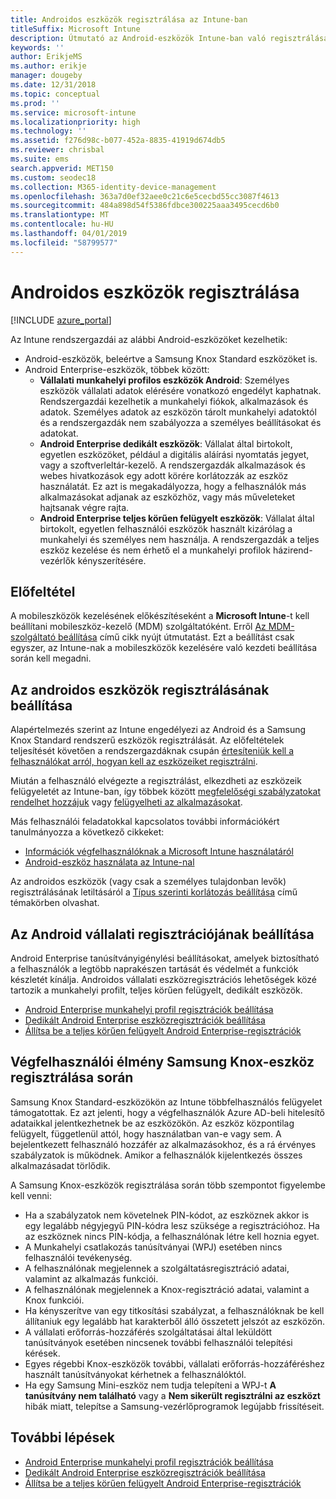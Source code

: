 ```yaml
---
title: Androidos eszközök regisztrálása az Intune-ban
titleSuffix: Microsoft Intune
description: Útmutató az Android-eszközök Intune-ban való regisztrálásához.
keywords: ''
author: ErikjeMS
ms.author: erikje
manager: dougeby
ms.date: 12/31/2018
ms.topic: conceptual
ms.prod: ''
ms.service: microsoft-intune
ms.localizationpriority: high
ms.technology: ''
ms.assetid: f276d98c-b077-452a-8835-41919d674db5
ms.reviewer: chrisbal
ms.suite: ems
search.appverid: MET150
ms.custom: seodec18
ms.collection: M365-identity-device-management
ms.openlocfilehash: 363a7d0ef32aee0c21c6e5cecbd55cc3087f4613
ms.sourcegitcommit: 484a898d54f5386fdbce300225aaa3495cecd6b0
ms.translationtype: MT
ms.contentlocale: hu-HU
ms.lasthandoff: 04/01/2019
ms.locfileid: "58799577"
---
```

# <a name="enroll-android-devices"></a>Androidos eszközök regisztrálása

[!INCLUDE [azure_portal](./includes/azure_portal.md)]

Az Intune rendszergazdái az alábbi Android-eszközöket kezelhetik:
- Android-eszközök, beleértve a Samsung Knox Standard eszközöket is.
- Android Enterprise-eszközök, többek között:
    - **Vállalati munkahelyi profilos eszközök Android**: Személyes eszközök vállalati adatok elérésére vonatkozó engedélyt kaphatnak. Rendszergazdái kezelhetik a munkahelyi fiókok, alkalmazások és adatok. Személyes adatok az eszközön tárolt munkahelyi adatoktól és a rendszergazdák nem szabályozza a személyes beállításokat és adatokat. 
    - **Android Enterprise dedikált eszközök**: Vállalat által birtokolt, egyetlen eszközöket, például a digitális aláírási nyomtatás jegyet, vagy a szoftverleltár-kezelő. A rendszergazdák alkalmazások és webes hivatkozások egy adott körére korlátozzák az eszköz használatát. Ez azt is megakadályozza, hogy a felhasználók más alkalmazásokat adjanak az eszközhöz, vagy más műveleteket hajtsanak végre rajta.
    - **Android Enterprise teljes körűen felügyelt eszközök**: Vállalat által birtokolt, egyetlen felhasználói eszközök használt kizárólag a munkahelyi és személyes nem használja. A rendszergazdák a teljes eszköz kezelése és nem érhető el a munkahelyi profilok házirend-vezérlők kényszerítésére. 

## <a name="prerequisite"></a>Előfeltétel

A mobileszközök kezelésének előkészítéseként a **Microsoft Intune**-t kell beállítani mobileszköz-kezelő (MDM) szolgáltatóként. Erről [Az MDM-szolgáltató beállítása](mdm-authority-set.md) című cikk nyújt útmutatást. Ezt a beállítást csak egyszer, az Intune-nak a mobileszközök kezelésére való kezdeti beállítása során kell megadni.

## <a name="set-up-android-enrollment"></a>Az androidos eszközök regisztrálásának beállítása

Alapértelmezés szerint az Intune engedélyezi az Android és a Samsung Knox Standard rendszerű eszközök regisztrálását. Az előfeltételek teljesítését követően a rendszergazdáknak csupán [értesíteniük kell a felhasználókat arról, hogyan kell az eszközeiket regisztrálni](/intune-user-help/enroll-your-device-in-intune-android).

Miután a felhasználó elvégezte a regisztrálást, elkezdheti az eszközeik felügyeletét az Intune-ban, így többek között [megfelelőségi szabályzatokat rendelhet hozzájuk](compliance-policy-create-android.md) vagy [felügyelheti az alkalmazásokat](app-management.md).

Más felhasználói feladatokkal kapcsolatos további információkért tanulmányozza a következő cikkeket:

- [Információk végfelhasználóknak a Microsoft Intune használatáról](end-user-educate.md)
- [Android-eszköz használata az Intune-nal](https://docs.microsoft.com/intune-user-help/using-your-android-device-with-intune)

Az androidos eszközök (vagy csak a személyes tulajdonban levők) regisztrálásának letiltásáról a [Típus szerinti korlátozás beállítása](enrollment-restrictions-set.md) című témakörben olvashat.

## <a name="set-up-android-enterprise-enrollment"></a>Az Android vállalati regisztrációjának beállítása

Android Enterprise tanúsítványigénylési beállításokat, amelyek biztosítható a felhasználók a legtöbb naprakészen tartását és védelmét a funkciók készletét kínálja. Androidos vállalati eszközregisztrációs lehetőségek közé tartozik a munkahelyi profilt, teljes körűen felügyelt, dedikált eszközök.

- [Android Enterprise munkahelyi profil regisztrációk beállítása](android-work-profile-enroll.md)
- [Dedikált Android Enterprise eszközregisztrációk beállítása](android-kiosk-enroll.md)
- [Állítsa be a teljes körűen felügyelt Android Enterprise-regisztrációk](android-fully-managed-enroll.md)

## <a name="end-user-experience-when-enrolling-a-samsung-knox-device"></a>Végfelhasználói élmény Samsung Knox-eszköz regisztrálása során

Samsung Knox Standard-eszközökön az Intune többfelhasználós felügyelet támogatottak. Ez azt jelenti, hogy a végfelhasználók Azure AD-beli hitelesítő adataikkal jelentkezhetnek be az eszközökön. Az eszköz központilag felügyelt, függetlenül attól, hogy használatban van-e vagy sem. A bejelentkezett felhasználó hozzáfér az alkalmazásokhoz, és a rá érvényes szabályzatok is működnek. Amikor a felhasználók kijelentkezés összes alkalmazásadat törlődik.

A Samsung Knox-eszközök regisztrálása során több szempontot figyelembe kell venni:
-   Ha a szabályzatok nem követelnek PIN-kódot, az eszköznek akkor is egy legalább négyjegyű PIN-kódra lesz szüksége a regisztrációhoz. Ha az eszköznek nincs PIN-kódja, a felhasználónak létre kell hoznia egyet.
-   A Munkahelyi csatlakozás tanúsítványai (WPJ) esetében nincs felhasználói tevékenység.
-   A felhasználónak megjelennek a szolgáltatásregisztráció adatai, valamint az alkalmazás funkciói.
-   A felhasználónak megjelennek a Knox-regisztráció adatai, valamint a Knox funkciói.
-   Ha kényszerítve van egy titkosítási szabályzat, a felhasználóknak be kell állítaniuk egy legalább hat karakterből álló összetett jelszót az eszközön.
-   A vállalati erőforrás-hozzáférés szolgáltatásai által leküldött tanúsítványok esetében nincsenek további felhasználói telepítési kérések.
- Egyes régebbi Knox-eszközök további, vállalati erőforrás-hozzáféréshez használt tanúsítványokat kérhetnek a felhasználóktól.
- Ha egy Samsung Mini-eszköz nem tudja telepíteni a WPJ-t **A tanúsítvány nem található** vagy a **Nem sikerült regisztrálni az eszközt** hibák miatt, telepítse a Samsung-vezérlőprogramok legújabb frissítéseit.

## <a name="next-steps"></a>További lépések

- [Android Enterprise munkahelyi profil regisztrációk beállítása](android-work-profile-enroll.md)
- [Dedikált Android Enterprise eszközregisztrációk beállítása](android-kiosk-enroll.md)
- [Állítsa be a teljes körűen felügyelt Android Enterprise-regisztrációk](android-fully-managed-enroll.md)
